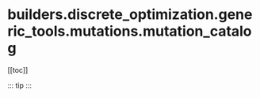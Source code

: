 # builders.discrete_optimization.generic_tools.mutations.mutation_catalog

[[toc]]

::: tip
<skdecide-summary></skdecide-summary>
:::

